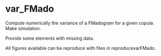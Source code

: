 # var_FMado
Compute numerically the variance of a FMadogram for a given copula.
Make simulation.

Provide some elements with missing data.

All figures available can be reproduce with files in reproducevarFMado.
